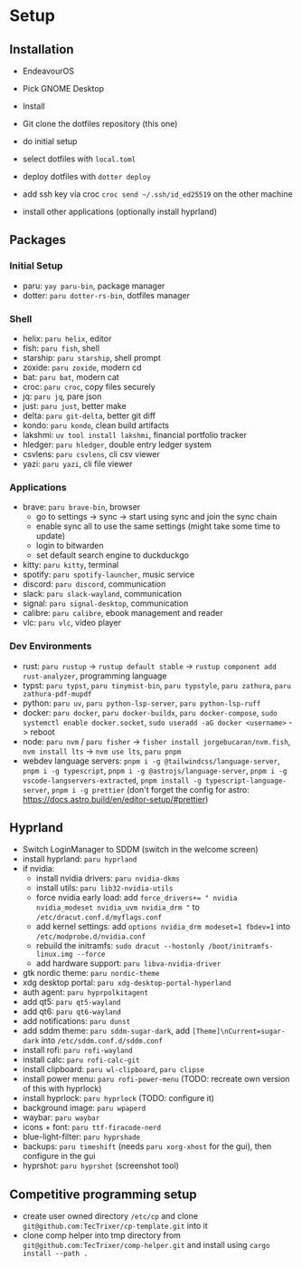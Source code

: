 # Setup

## Installation

- EndeavourOS
- Pick GNOME Desktop
- Install

- Git clone the dotfiles repository (this one)
- do initial setup
- select dotfiles with `local.toml`
- deploy dotfiles with `dotter deploy`
- add ssh key via croc `croc send ~/.ssh/id_ed25519` on the other machine
- install other applications (optionally install hyprland)

## Packages

### Initial Setup

- paru: `yay paru-bin`, package manager
- dotter: `paru dotter-rs-bin`, dotfiles manager

### Shell

- helix: `paru helix`, editor
- fish: `paru fish`, shell
- starship: `paru starship`, shell prompt
- zoxide: `paru zoxide`, modern cd
- bat: `paru bat`, modern cat
- croc: `paru croc`, copy files securely
- jq: `paru jq`, pare json
- just: `paru just`, better make
- delta: `paru git-delta`, better git diff
- kondo: `paru kondo`, clean build artifacts
- lakshmi: `uv tool install lakshmi`, financial portfolio tracker
- hledger: `paru hledger`, double entry ledger system
- csvlens: `paru csvlens`, cli csv viewer
- yazi: `paru yazi`, cli file viewer

### Applications

- brave: `paru brave-bin`, browser
  - go to settings -> sync -> start using sync and join the sync chain
  - enable sync all to use the same settings (might take some time to update)
  - login to bitwarden
  - set default search engine to duckduckgo
- kitty: `paru kitty`, terminal
- spotify: `paru spotify-launcher`, music service
- discord: `paru discord`, communication
- slack: `paru slack-wayland`, communication
- signal: `paru signal-desktop`, communication
- calibre: `paru calibre`, ebook management and reader
- vlc: `paru vlc`, video player

### Dev Environments

- rust: `paru rustup` -> `rustup default stable` -> `rustup component add rust-analyzer`, programming language
- typst: `paru typst`, `paru tinymist-bin`, `paru typstyle`, `paru zathura`, `paru zathura-pdf-mupdf`
- python: `paru uv`, `paru python-lsp-server`, `paru python-lsp-ruff`
- docker: `paru docker`, `paru docker-buildx`, `paru docker-compose`, `sudo systemctl enable docker.socket`, `sudo useradd -aG docker <username>` -> reboot
- node: `paru nvm` / `paru fisher` -> `fisher install jorgebucaran/nvm.fish`, `nvm install lts` -> `nvm use lts`, `paru pnpm`
- webdev language servers: `pnpm i -g @tailwindcss/language-server`, `pnpm i -g typescript`, `pnpm i -g @astrojs/language-server`, `pnpm i -g vscode-langservers-extracted`, `pnpm install -g typescript-language-server`, `pnpm i -g prettier` (don't forget the config for astro: https://docs.astro.build/en/editor-setup/#prettier)

## Hyprland

- Switch LoginManager to SDDM (switch in the welcome screen)
- install hyprland: `paru hyprland`
- if nvidia:
  - install nvidia drivers: `paru nvidia-dkms`
  - install utils: `paru lib32-nvidia-utils`
  - force nvidia early load: add `force_drivers+= " nvidia nvidia_modeset nvidia_uvm nvidia_drm "` to `/etc/dracut.conf.d/myflags.conf`
  - add kernel settings: add `options nvidia_drm modeset=1 fbdev=1` into `/etc/modprobe.d/nvidia.conf`
  - rebuild the initramfs: `sudo dracut --hostonly /boot/initramfs-linux.img --force`
  - add hardware support: `paru libva-nvidia-driver`
- gtk nordic theme: `paru nordic-theme`
- xdg desktop portal: `paru xdg-desktop-portal-hyperland`
- auth agent: `paru hyprpolkitagent`
- add qt5: `paru qt5-wayland`
- add qt6: `paru qt6-wayland`
- add notifications: `paru dunst`
- add sddm theme: `paru sddm-sugar-dark`, add `[Theme]\nCurrent=sugar-dark` into `/etc/sddm.conf.d/sddm.conf`
- install rofi: `paru rofi-wayland`
- install calc: `paru rofi-calc-git`
- install clipboard: `paru wl-clipboard`, `paru clipse`
- install power menu: `paru rofi-power-menu` (TODO: recreate own version of this with hyprlock)
- install hyprlock: `paru hyprlock` (TODO: configure it)
- background image: `paru wpaperd`
- waybar: `paru waybar`
- icons + font: `paru ttf-firacode-nerd`
- blue-light-filter: `paru hyprshade`
- backups: `paru timeshift` (needs `paru xorg-xhost` for the gui), then configure in the gui
- hyprshot: `paru hyprshot` (screenshot tool)

## Competitive programming setup

- create user owned directory `/etc/cp` and clone `git@github.com:TecTrixer/cp-template.git` into it
- clone comp helper into tmp directory from `git@github.com:TecTrixer/comp-helper.git` and install using `cargo install --path .`
